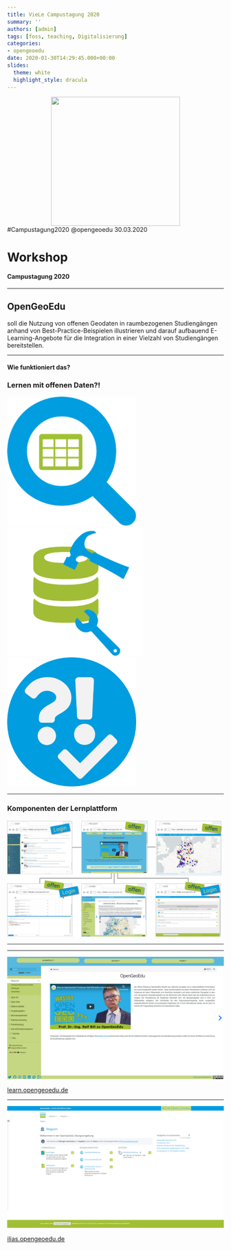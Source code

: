 ```yaml
---
title: VieLe Campustagung 2020
summary: ''
authors: [admin]
tags: [foss, teaching, Digitalisierung]
categories:
- opengeoedu
date: 2020-01-30T14:29:45.000+00:00
slides:
  theme: white
  highlight_style: dracula
---
```

<style
>.object-fit { 
	width: 300px; 
	height: 300px; 
	margin: 0em auto; 
}
.object-fit img { 
	object-fit: cover; 
	width: 100%; 
	height: 100%;
}
</style>

<div class="object-fit">
<img src="/uploads/LOGO_open_geo_edu_RGB.png" style="background:none; border:none; box-shadow:none;">
</div>

 <div id="oge-footer" class="footer">
     <span class="element">#Campustagung2020</span>
     <span class="element">@opengeoedu</span>
     <span class="element">30.03.2020</span>
 </div>

  <script type="text/javascript">
     window.addEventListener("load", function() {
    
         revealDiv = document.querySelector("body div.reveal")
         footer = document.getElementById("oge-footer");
         revealDiv.appendChild(footer);
    
     } );
 </script>

# Workshop

#### Campustagung 2020

***

## OpenGeoEdu

soll die Nutzung von <span class="fragment highlight-blue">offenen Geodaten in raumbezogenen Studiengängen</span> anhand von Best-Practice-Beispielen illustrieren und darauf aufbauend <span class="fragment highlight-blue">E-Learning-Angebote</span> für die  <span class="fragment highlight-blue">Integration in einer Vielzahl von Studiengängen</span> bereitstellen.

***

#### Wie funktioniert das?

### Lernen mit offenen Daten?!

<section>
<img class="fragment" height="300" src="lupe.png" style="background:none; border:none; box-shadow:none;">
<img class="fragment" height="300" src="workit.gif" style="background:none; border:none; box-shadow:none;">
<img class="fragment" height="300" src="test.png" style="background:none; border:none; box-shadow:none;">
</section>

***

### Komponenten der Lernplattform

![](komponenten.png)

***

<section data-background="offeneLernplattform.png"  data-background-color="" data-background-size="contain"">
</section>

***

![](learn-start.png)

[learn.opengeoedu.de](https://learn.opengeoedu.de)


***

![](ilias-start.png)

[ilias.opengeoedu.de](https://ilias.opengeoedu.de)
